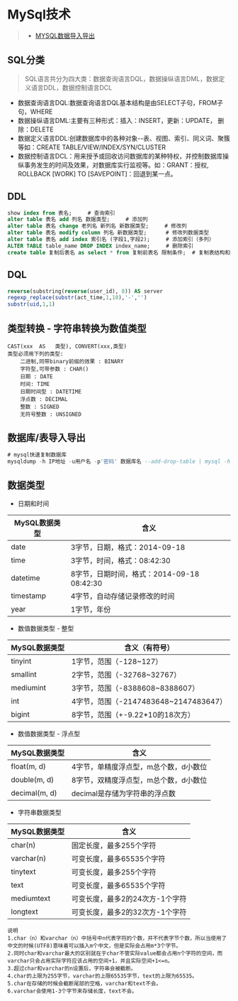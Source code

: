 # MySql技术
> * [MYSQL数据导入导出](http://blog.chinaunix.net/uid-16844903-id-3411118.html)

## SQL分类

> SQL语言共分为四大类：数据查询语言DQL，数据操纵语言DML，数据定义语言DDL，数据控制语言DCL
- 数据查询语言DQL:数据查询语言DQL基本结构是由SELECT子句，FROM子句，WHERE
- 数据操纵语言DML:主要有三种形式：插入：INSERT，更新：UPDATE， 删除：DELETE
- 数据定义语言DDL:创建数据库中的各种对象--表、视图、索引、同义词、聚簇等如：CREATE TABLE/VIEW/INDEX/SYN/CLUSTER
- 数据控制语言DCL：用来授予或回收访问数据库的某种特权，并控制数据库操纵事务发生的时间及效果，对数据库实行监视等。如：GRANT：授权, ROLLBACK [WORK] TO [SAVEPOINT]：回退到某一点。

## DDL
```sql
show index from 表名;     # 查询索引
alter table 表名 add 列名 数据类型;     # 添加列
alter table 表名 change 老列名 新列名 新数据类型;     # 修改列
alter table 表名 modify column 列名 新数据类型;      # 修改列数据类型
alter table 表名 add index 索引名 (字段1,字段2);     # 添加索引（多列）
ALTER TABLE table_name DROP INDEX index_name;     # 删除索引
create table 复制后表名 as select * from 复制前表名 限制条件;  # 复制表结构和数据
```

## DQL
```sql
reverse(substring(reverse(user_id), 8)) AS server
regexp_replace(substr(act_time,1,10),'-','')
substr(uid,1,1)
```

## 类型转换 - 字符串转换为数值类型

```
CAST(xxx  AS   类型), CONVERT(xxx,类型)
类型必须用下列的类型:
    二进制,同带binary前缀的效果 : BINARY    
    字符型,可带参数 : CHAR()     
    日期 : DATE     
    时间: TIME     
    日期时间型 : DATETIME     
    浮点数 : DECIMAL      
    整数 : SIGNED     
    无符号整数 : UNSIGNED
```

## 数据库/表导入导出
```sql
# mysql快速复制数据库
mysqldump -h IP地址 -u用户名 -p'密码' 数据库名 --add-drop-table | mysql -h IP地址 -u用户名 -p'密码' 数据库名
```

## 数据类型

- 日期和时间

| MySQL数据类型	| 含义 |
| ----	| ---- |
| date	|	3字节，日期，格式：2014-09-18	|
| time	|	3字节，时间，格式：08:42:30	|
| datetime	|	8字节，日期时间，格式：2014-09-18 08:42:30	|
| timestamp		|4字节，自动存储记录修改的时间	|
| year		|1字节，年份 	|

- 数值数据类型 - 整型

| MySQL数据类型 | 	含义（有符号） | 
| ----	| ---- |
| tinyint | 	1字节，范围（-128~127）| 
| smallint | 	2字节，范围（-32768~32767）| 
| mediumint | 	3字节，范围（-8388608~8388607）| 
| int	| 4字节，范围（-2147483648~2147483647）| 
| bigint	| 8字节，范围（+-9.22*10的18次方）| 

- 数值数据类型 - 浮点型

| MySQL数据类型	 | 含义 | 
| ----	| ---- |
| float(m, d)	 | 4字节，单精度浮点型，m总个数，d小数位 | 
| double(m, d)	 | 8字节，双精度浮点型，m总个数，d小数位 | 
| decimal(m, d)	 | decimal是存储为字符串的浮点数 | 

- 字符串数据类型

MySQL数据类型	| 	含义	| 
| ----	| ---- |
| char(n)	| 	固定长度，最多255个字符	| 
| varchar(n)	| 	可变长度，最多65535个字符	| 
| tinytext	| 	可变长度，最多255个字符	| 
| text		| 可变长度，最多65535个字符	| 
| mediumtext		| 可变长度，最多2的24次方-1个字符	| 
| longtext		| 可变长度，最多2的32次方-1个字符	| 

```
说明
1.char（n）和varchar（n）中括号中n代表字符的个数，并不代表字节个数，所以当使用了中文的时候(UTF8)意味着可以插入m个中文，但是实际会占用m*3个字节。
2.同时char和varchar最大的区别就在于char不管实际value都会占用n个字符的空间，而varchar只会占用实际字符应该占用的空间+1，并且实际空间+1<=n。
3.超过char和varchar的n设置后，字符串会被截断。
4.char的上限为255字节，varchar的上限65535字节，text的上限为65535。
5.char在存储的时候会截断尾部的空格，varchar和text不会。
6.varchar会使用1-3个字节来存储长度，text不会。
```





